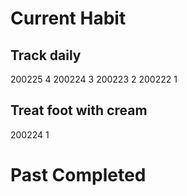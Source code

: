 # Current Habit
## Track daily
200225  4
200224  3
200223  2
200222  1

## Treat foot with cream
200224  1
# Past Completed 